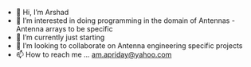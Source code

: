 - 👋 Hi, I’m Arshad 
- 👀 I’m interested in doing programming in the domain of Antennas - Antenna arrays to be specific
- 🌱 I’m currently just starting 
- 💞️ I’m looking to collaborate on Antenna engineering specific projects
- 📫 How to reach me ...  am.apriday@yahoo.com 

<!---
amapriday/amapriday is a ✨ special ✨ repository because its `README.md` (this file) appears on your GitHub profile.
You can click the Preview link to take a look at your changes.
--->
